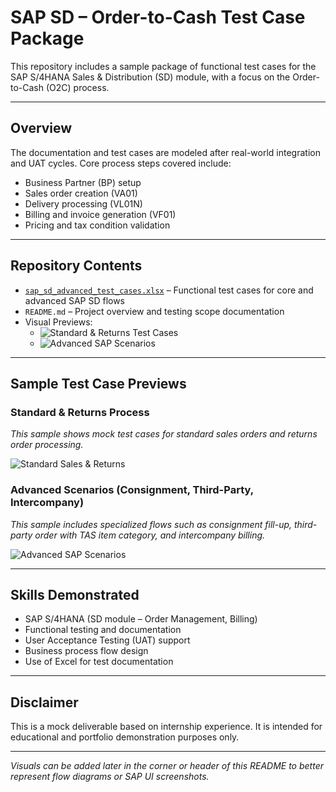 # SAP SD – Order-to-Cash Test Case Package

This repository includes a sample package of functional test cases for the SAP S/4HANA Sales & Distribution (SD) module, with a focus on the Order-to-Cash (O2C) process.

---

## Overview

The documentation and test cases are modeled after real-world integration and UAT cycles. Core process steps covered include:

- Business Partner (BP) setup  
- Sales order creation (VA01)  
- Delivery processing (VL01N)  
- Billing and invoice generation (VF01)  
- Pricing and tax condition validation  

---
## Repository Contents

- [`sap_sd_advanced_test_cases.xlsx`](./sap_sd_advanced_test_cases.xlsx) – Functional test cases for core and advanced SAP SD flows  
- `README.md` – Project overview and testing scope documentation  
- Visual Previews:  
  - ![Standard & Returns Test Cases](https://imgur.com/a/JwKlN4F)  
  - ![Advanced SAP Scenarios](https://imgur.com/a/0B55wrh)  

---

## Sample Test Case Previews

### Standard & Returns Process
_This sample shows mock test cases for standard sales orders and returns order processing._

![Standard Sales & Returns](https://imgur.com/a/JwKlN4F)

### Advanced Scenarios (Consignment, Third-Party, Intercompany)
_This sample includes specialized flows such as consignment fill-up, third-party order with TAS item category, and intercompany billing._

![Advanced SAP Scenarios](https://imgur.com/a/0B55wrh)

---

## Skills Demonstrated

- SAP S/4HANA (SD module – Order Management, Billing)  
- Functional testing and documentation  
- User Acceptance Testing (UAT) support  
- Business process flow design  
- Use of Excel for test documentation

---

## Disclaimer

This is a mock deliverable based on internship experience. It is intended for educational and portfolio demonstration purposes only.

---

*Visuals can be added later in the corner or header of this README to better represent flow diagrams or SAP UI screenshots.*
